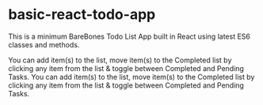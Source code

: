 # basic-react-todo-app
This is a minimum BareBones Todo List App built in React using latest ES6 classes and methods.

You can add item(s) to the list, move item(s) to the Completed list by clicking any item from the list & toggle between Completed and Pending Tasks.
You can add item(s) to the list, move item(s) to the Completed list by clicking any item from the list & toggle between Completed and Pending Tasks.
